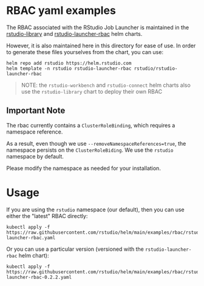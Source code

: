 # RBAC yaml examples

The RBAC associated with the RStudio Job Launcher is maintained in the
[rstudio-library](../../charts/rstudio-library) and
[rstudio-launcher-rbac](../../charts/rstudio-launcher-rbac) helm charts.

However, it is also maintained here in this directory for ease of use. In order
to generate these files yourselves from the chart, you can use:
```
helm repo add rstudio https://helm.rstudio.com
helm template -n rstudio rstudio-launcher-rbac rstudio/rstudio-launcher-rbac
```

> NOTE: the `rstudio-workbench` and `rstudio-connect` helm charts also use the
> `rstudio-library` chart to deploy their own RBAC


## Important Note

The rbac currently contains a `ClusterRoleBinding`, which requires a namespace
reference.

As a result, even though we use `--removeNamespaceReferences=true`, the
namespace persists on the `ClusterRoleBiding`. We use the `rstudio` namespace
by default.

Please modify the namespace as needed for your installation.

# Usage

If you are using the `rstudio` namespace (our default), then you can use either the "latest" RBAC directly:

```
kubectl apply -f https://raw.githubusercontent.com/rstudio/helm/main/examples/rbac/rstudio-launcher-rbac.yaml
```

Or you can use a particular version (versioned with the `rstudio-launcher-rbac` helm chart):

```
kubectl apply -f https://raw.githubusercontent.com/rstudio/helm/main/examples/rbac/rstudio-launcher-rbac-0.2.2.yaml
```
